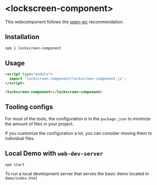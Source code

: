 # \<lockscreen-component>

This webcomponent follows the [open-wc](https://github.com/open-wc/open-wc) recommendation.

## Installation

```bash
npm i lockscreen-component
```

## Usage

```html
<script type="module">
  import 'lockscreen-component/lockscreen-component.js';
</script>

<lockscreen-component></lockscreen-component>
```



## Tooling configs

For most of the tools, the configuration is in the `package.json` to minimize the amount of files in your project.

If you customize the configuration a lot, you can consider moving them to individual files.

## Local Demo with `web-dev-server`

```bash
npm start
```

To run a local development server that serves the basic demo located in `demo/index.html`
